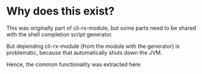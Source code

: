 # Why does this exist?

This was originally part of cli-rx-module, but some parts need to be shared with the shell completion script generator.

But depending cli-rx-module (from the module with the generator) is problematic, because that automatically shuts down the JVM.

Hence, the common functionality was extracted here.